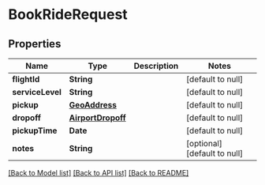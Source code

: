 # BookRideRequest
## Properties

| Name | Type | Description | Notes |
|------------ | ------------- | ------------- | -------------|
| **flightId** | **String** |  | [default to null] |
| **serviceLevel** | **String** |  | [default to null] |
| **pickup** | [**GeoAddress**](GeoAddress.md) |  | [default to null] |
| **dropoff** | [**AirportDropoff**](AirportDropoff.md) |  | [default to null] |
| **pickupTime** | **Date** |  | [default to null] |
| **notes** | **String** |  | [optional] [default to null] |

[[Back to Model list]](../README.md#documentation-for-models) [[Back to API list]](../README.md#documentation-for-api-endpoints) [[Back to README]](../README.md)

